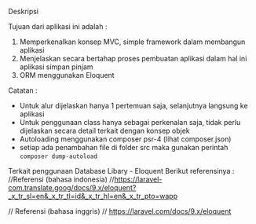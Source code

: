Deskripsi

Tujuan dari aplikasi ini adalah : 
1. Memperkenalkan konsep MVC, simple framework dalam membangun aplikasi 
2. Menjelaskan secara bertahap proses pembuatan aplikasi dalam hal ini aplikasi simpan pinjam 
3. ORM menggunakan Eloquent 


Catatan : 

- Untuk alur dijelaskan hanya 1 pertemuan saja, selanjutnya langsung ke aplikasi 
- Untuk penggunaan class hanya sebagai perkenalan saja, tidak perlu dijelaskan secara detail terkait dengan konsep objek
- Autoloading menggunakan composer psr-4 (lihat composer.json)
- setiap ada penambahan file di folder src maka gunakan perintah `composer dump-autoload`

Terkait penggunaan Database Libary - Eloquent Berikut referensinya : 
//Referensi (bahasa indonesia)
//https://laravel-com.translate.goog/docs/9.x/eloquent?_x_tr_sl=en&_x_tr_tl=id&_x_tr_hl=en&_x_tr_pto=wapp

// Referensi (bahasa inggris)
// https://laravel.com/docs/9.x/eloquent
  


